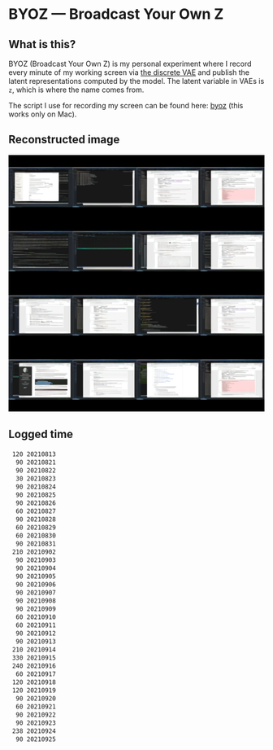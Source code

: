 # BYOZ — Broadcast Your Own Z

## What is this?

BYOZ (Broadcast Your Own Z) is my personal experiment where I record every minute of my working screen via [the discrete VAE](https://github.com/openai/DALL-E) and publish the latent representations computed by the model. The latent variable in VAEs is `z`, which is where the name comes from.

The script I use for recording my screen can be found here: [byoz](byoz) (this works only on Mac).

## Reconstructed image

![reconstructed image](recon.png)

## Logged time
```
 120 20210813
  90 20210821
  90 20210822
  30 20210823
  90 20210824
  90 20210825
  90 20210826
  60 20210827
  90 20210828
  60 20210829
  60 20210830
  90 20210831
 210 20210902
  90 20210903
  90 20210904
  90 20210905
  90 20210906
  90 20210907
  90 20210908
  90 20210909
  60 20210910
  60 20210911
  90 20210912
  90 20210913
 210 20210914
 330 20210915
 240 20210916
  60 20210917
 120 20210918
 120 20210919
  90 20210920
  60 20210921
  90 20210922
  90 20210923
 238 20210924
  90 20210925
```
